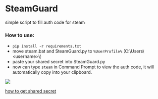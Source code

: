 # SteamGuard
simple script to fill auth code for steam

### How to use:
* `pip install -r requirements.txt`
* move steam.bat and SteamGuard.py to `%UserProfile%` (C:\Users\\\<username>\\)
* paste your shared secret into SteamGuard.py
* now can type `steam` in Command Prompt to view the auth code, it will automatically copy into your clipboard.

![](https://cdn.jsdelivr.net/gh/Dispnt/ImageStorage@img/github/SteamGuard/1.png)

[how to get shared secret](https://github.com/steamguard-totp/steamguard-shared-secret)
